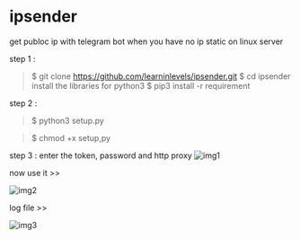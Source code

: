 # ipsender
get publoc ip with telegram bot when you have no ip static on linux server

step 1 :
  >$ git clone https://github.com/learninlevels/ipsender.git
  >$ cd ipsender
  install the libraries for python3 
  >$ pip3 install -r requirement


step 2 : 
   >$ python3 setup.py
   
   >$ chmod +x setup,py 

step 3 :
    enter the token, password and http proxy
![img1](https://imgurl.ir/uploads/b70072_.jpg)
 
 now use it >> 
 
 ![img2](https://imgurl.ir/uploads/v497759_.jpg)
 
 log file >>
 
 ![img3](https://imgurl.ir/uploads/c431675_.jpg)

